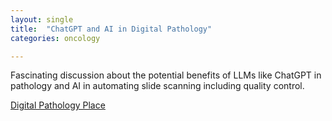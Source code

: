 ```yaml
---
layout: single
title:  "ChatGPT and AI in Digital Pathology"
categories: oncology

---
```

Fascinating discussion about the potential benefits of LLMs like ChatGPT in pathology and AI in automating slide scanning including quality control.

 
[Digital Pathology Place](https://podcasts.apple.com/us/podcast/aleksandra-zuraw-dvm-phd-digital-pathology-place/id1554195143?i=1000612650593)